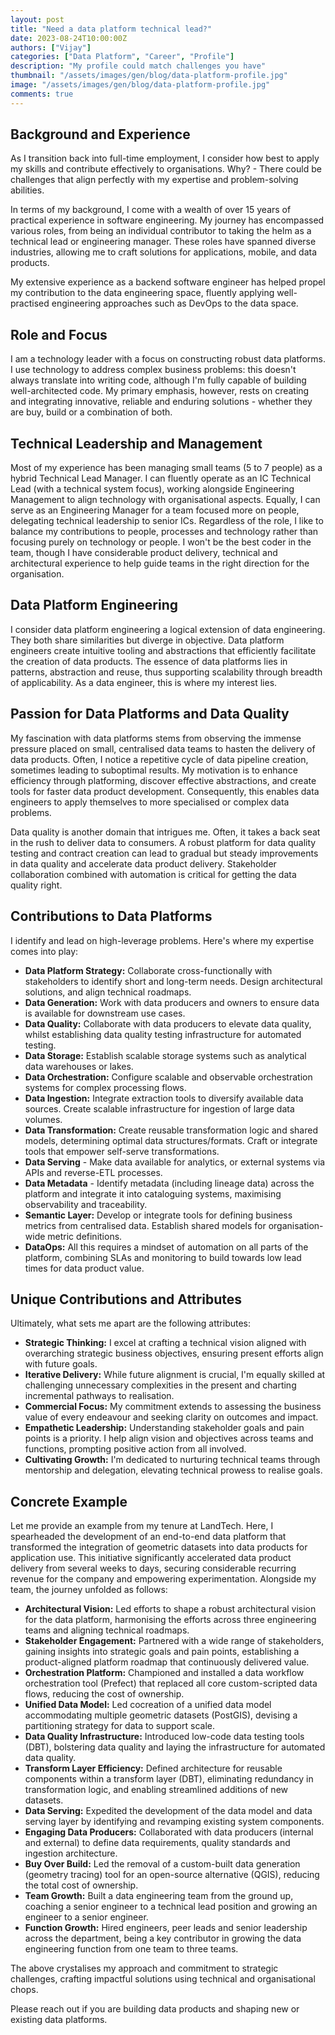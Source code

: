 ```yaml
---
layout: post
title: "Need a data platform technical lead?"
date: 2023-08-24T10:00:00Z
authors: ["Vijay"]
categories: ["Data Platform", "Career", "Profile"]
description: "My profile could match challenges you have"
thumbnail: "/assets/images/gen/blog/data-platform-profile.jpg"
image: "/assets/images/gen/blog/data-platform-profile.jpg"
comments: true
---
```


## Background and Experience

As I transition back into full-time employment, I consider how best to apply my skills and contribute effectively to organisations. Why? - There could be challenges that align perfectly with my expertise and problem-solving abilities.

In terms of my background, I come with a wealth of over 15 years of practical experience in software engineering. My journey has encompassed various roles, from being an individual contributor to taking the helm as a technical lead or engineering manager. These roles have spanned diverse industries, allowing me to craft solutions for applications, mobile, and data products.

My extensive experience as a backend software engineer has helped propel my contribution to the data engineering space, fluently applying well-practised engineering approaches such as DevOps to the data space.

## Role and Focus

I am a technology leader with a focus on constructing robust data platforms. I use technology to address complex business problems: this doesn't always translate into writing code, although I'm fully capable of building well-architected code. My primary emphasis, however, rests on creating and integrating innovative, reliable and enduring solutions - whether they are buy, build or a combination of both.

## Technical Leadership and Management

Most of my experience has been managing small teams (5 to 7 people) as a hybrid Technical Lead Manager. I can fluently operate as an IC Technical Lead (with a technical system focus), working alongside Engineering Management to align technology with organisational aspects. Equally, I can serve as an Engineering Manager for a team focused more on people, delegating technical leadership to senior ICs. Regardless of the role, I like to balance my contributions to people, processes and technology rather than focusing purely on technology or people. I won't be the best coder in the team, though I have considerable product delivery, technical and architectural experience to help guide teams in the right direction for the organisation.

## Data Platform Engineering

I consider data platform engineering a logical extension of data engineering. They both share similarities but diverge in objective. Data platform engineers create intuitive tooling and abstractions that efficiently facilitate the creation of data products. The essence of data platforms lies in patterns, abstraction and reuse, thus supporting scalability through breadth of applicability. As a data engineer, this is where my interest lies.

## Passion for Data Platforms and Data Quality

My fascination with data platforms stems from observing the immense pressure placed on small, centralised data teams to hasten the delivery of data products. Often, I notice a repetitive cycle of data pipeline creation, sometimes leading to suboptimal results. My motivation is to enhance efficiency through platforming, discover effective abstractions, and create tools for faster data product development. Consequently, this enables data engineers to apply themselves to more specialised or complex data problems.

Data quality is another domain that intrigues me. Often, it takes a back seat in the rush to deliver data to consumers. A robust platform for data quality testing and contract creation can lead to gradual but steady improvements in data quality and accelerate data product delivery. Stakeholder collaboration combined with automation is critical for getting the data quality right.

## Contributions to Data Platforms

I identify and lead on high-leverage problems. Here's where my expertise comes into play:

- **Data Platform Strategy:** Collaborate cross-functionally with stakeholders to identify short and long-term needs. Design architectural solutions, and align technical roadmaps.
- **Data Generation:** Work with data producers and owners to ensure data is available for downstream use cases.
- **Data Quality:** Collaborate with data producers to elevate data quality, whilst establishing data quality testing infrastructure for automated testing.
- **Data Storage:** Establish scalable storage systems such as analytical data warehouses or lakes. 
- **Data Orchestration:** Configure scalable and observable orchestration systems for complex processing flows.
- **Data Ingestion:** Integrate extraction tools to diversify available data sources. Create scalable infrastructure for ingestion of large data volumes.
- **Data Transformation:** Create reusable transformation logic and shared models, determining optimal data structures/formats. Craft or integrate tools that empower self-serve transformations. 
- **Data Serving** - Make data available for analytics, or external systems via APIs and reverse-ETL processes.
- **Data Metadata** - Identify metadata (including lineage data) across the platform and integrate it into cataloguing systems, maximising observability and traceability.
- **Semantic Layer:** Develop or integrate tools for defining business metrics from centralised data. Establish shared models for organisation-wide metric definitions.
- **DataOps:** All this requires a mindset of automation on all parts of the platform, combining SLAs and monitoring to build towards low lead times for data product value.

## Unique Contributions and Attributes

Ultimately, what sets me apart are the following attributes:

- **Strategic Thinking:** I excel at crafting a technical vision aligned with overarching strategic business objectives, ensuring present efforts align with future goals.
- **Iterative Delivery:** While future alignment is crucial, I'm equally skilled at challenging unnecessary complexities in the present and charting incremental pathways to realisation.
- **Commercial Focus:** My commitment extends to assessing the business value of every endeavour and seeking clarity on outcomes and impact.
- **Empathetic Leadership:** Understanding stakeholder goals and pain points is a priority. I help align vision and objectives across teams and functions, prompting positive action from all involved.
- **Cultivating Growth:** I'm dedicated to nurturing technical teams through mentorship and delegation, elevating technical prowess to realise goals.

## Concrete Example

Let me provide an example from my tenure at LandTech. Here, I spearheaded the development of an end-to-end data platform that transformed the integration of geometric datasets into data products for application use. This initiative significantly accelerated data product delivery from several weeks to days, securing considerable recurring revenue for the company and empowering experimentation. Alongside my team, the journey unfolded as follows:

- **Architectural Vision:** Led efforts to shape a robust architectural vision for the data platform, harmonising the efforts across three engineering teams and aligning technical roadmaps.
- **Stakeholder Engagement:** Partnered with a wide range of stakeholders, gaining insights into strategic goals and pain points, establishing a product-aligned platform roadmap that continuously delivered value.
- **Orchestration Platform:** Championed and installed a data workflow orchestration tool (Prefect) that replaced all core custom-scripted data flows, reducing the cost of ownership.
- **Unified Data Model:** Led cocreation of a unified data model accommodating multiple geometric datasets (PostGIS), devising a partitioning strategy for data to support scale.
- **Data Quality Infrastructure:** Introduced low-code data testing tools (DBT), bolstering data quality and laying the infrastructure for automated data quality.
- **Transform Layer Efficiency:** Defined architecture for reusable components within a transform layer (DBT), eliminating redundancy in transformation logic, and enabling streamlined additions of new datasets.
- **Data Serving:** Expedited the development of the data model and data serving layer by identifying and revamping existing system components.
- **Engaging Data Producers:** Collaborated with data producers (internal and external) to define data requirements, quality standards and ingestion architecture.
- **Buy Over Build:** Led the removal of a custom-built data generation (geometry tracing) tool for an open-source alternative (QGIS), reducing the total cost of ownership.
- **Team Growth:** Built a data engineering team from the ground up, coaching a senior engineer to a technical lead position and growing an engineer to a senior engineer. 
- **Function Growth:** Hired engineers, peer leads and senior leadership across the department, being a key contributor in growing the data engineering function from one team to three teams.

The above crystalises my approach and commitment to strategic challenges, crafting impactful solutions using technical and organisational chops. 

Please reach out if you are building data products and shaping new or existing data platforms.